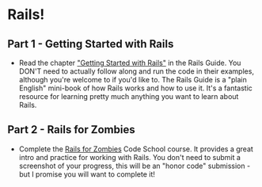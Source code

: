 # Rails!

## Part 1 - Getting Started with Rails
- Read the chapter ["Getting Started with Rails"](http://guides.rubyonrails.org/getting_started.html) in the Rails Guide. You DON'T need to actually follow along and run the code in their examples, although you're welcome to if you'd like to. The Rails Guide is a "plain English" mini-book of how Rails works and how to use it. It's a fantastic resource for learning pretty much anything you want to learn about Rails.

## Part 2 - Rails for Zombies
- Complete the [Rails for Zombies](https://www.codeschool.com/courses/rails-for-zombies-redux) Code School course. It provides a great intro and practice for working with Rails. You don't need to submit a screenshot of your progress, this will be an "honor code" submission - but I promise you will want to complete it!
